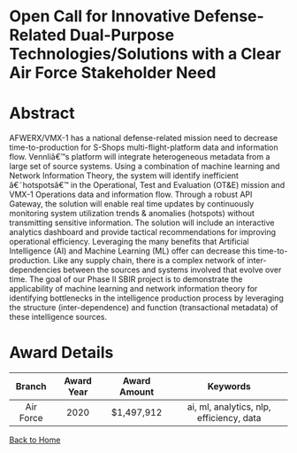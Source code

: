 
Open Call for Innovative Defense-Related Dual-Purpose Technologies/Solutions with a Clear Air Force Stakeholder Need
====================================================================================================================

# Abstract


AFWERX/VMX-1 has a national defense-related mission need to decrease time-to-production for S-Shops multi-flight-platform data and information flow. Vennliâ€™s platform will integrate heterogeneous metadata from a large set of source systems. Using a combination of machine learning and Network Information Theory, the system will identify inefficient â€˜hotspotsâ€™ in the Operational, Test and Evaluation (OT&E) mission and VMX-1 Operations data and information flow. Through a robust API Gateway, the solution will enable real time updates by continuously monitoring system utilization trends & anomalies (hotspots) without transmitting sensitive information. The solution will include an interactive analytics dashboard and provide tactical recommendations for improving operational efficiency. Leveraging the many benefits that Artificial Intelligence (AI) and Machine Learning (ML) offer can decrease this time-to-production. Like any supply chain, there is a complex network of inter-dependencies between the sources and systems involved that evolve over time. The goal of our Phase II SBIR project is to demonstrate the applicability of machine learning and network information theory for identifying bottlenecks in the intelligence production process by leveraging the structure (inter-dependence) and function (transactional metadata) of these intelligence sources.  

# Award Details

|Branch|Award Year|Award Amount|Keywords|
| :---: | :---: | :---: | :---: |
|Air Force|2020|$1,497,912|ai, ml, analytics, nlp, efficiency, data|
  
  


[Back to Home](https://github.com/chrischow/dod_sbir_awards#1555)